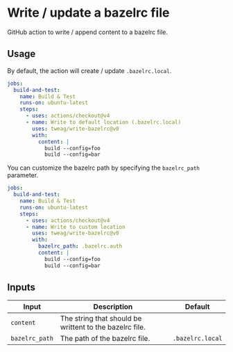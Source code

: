 # Write / update a bazelrc file

GitHub action to write / append content to a bazelrc file.

## Usage

By default, the action will create / update `.bazelrc.local`.

```yaml
jobs:
  build-and-test:
    name: Build & Test
    runs-on: ubuntu-latest
    steps:
      - uses: actions/checkout@v4
      - name: Write to default location (.bazelrc.local)
        uses: tweag/write-bazelrc@v0
        with:
          content: |
            build --config=foo
            build --config=bar
```

You can customize the bazelrc path by specifying the `bazelrc_path` parameter.

```yaml
jobs:
  build-and-test:
    name: Build & Test
    runs-on: ubuntu-latest
    steps:
      - uses: actions/checkout@v4
      - name: Write to custom location
        uses: tweag/write-bazelrc@v0
        with:
          bazelrc_path: .bazelrc.auth
          content: |
            build --config=foo
            build --config=bar
```

## Inputs

| Input | Description | Default |
| --- | --- | --- |
| `content` | The string that should be writtent to the bazelrc file. | |
| `bazelrc_path` | The path of the bazelrc file. | `.bazelrc.local` |
